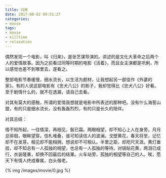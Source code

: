 ```yaml
---
title: 归来
date: 2017-08-02 09:51:27
categories:
- movie
tags:
- movie
- killtime
- relaxation
---
```


偶然发现一个电影，叫《归来》，是张艺谋导演的。讲述的是文化大革命之后两个人的爱情故事。因为之前看过同等时期的电影《活着》，而且女主演都是巩俐，所以感觉也差不到哪里去，遂看之。

<!--more-->

整部电影节奏缓慢，细水流长，以生活为题材，让我想起另一部佳作《外婆的家》。有的人说这部电影有《忠犬八公》的影子，我却觉得比《忠犬八公》好看。至于剧情什么的，就不在透漏，请自己去看。

对其有莫大的感触，所谓的爱情我想就是电影中所表述的那种吧。没有什么海誓山盟，有的只是细水流长，没有轰轰烈烈，有的只是长久的陪伴。

对其总结：

情不知所起，一往情深，再相见，鬓已霜。两眼相望，却不知心上人在身旁。月月总徘徊，眼眸望穿。信札堆叠，谁可知读信人的波澜。戈壁黄花，春天将至，记忆却不在发芽。相见却不能相拥，想说却不可相认。半里之距，却咫尺天涯。黄灯垂挂，却不知总有一人孤独的相望，也总有一人孤独的等待。对镜贴花黄，两泪已成行，衣装隆重，却换不回最后的结果。火车站旁，孤独的相望等自己的人。唉，愿天下有情人终成眷属，白头偕老。

{% img /images/movie/0.jpg %}